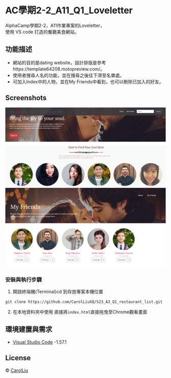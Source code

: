 # AC學期2-2_A11_Q1_Loveletter

AlphaCamp學期2-2，A11作業專案的Loveletter，  
使用 VS code 打造的餐廳美食網站。

## 功能描述

- 網站的目的是dating website，設計排版是參考https://template64208.motopreview.com/。
- 使用者搜尋人名的功能，並在搜尋之後往下滑至名單處。
- 可加入Index中的人物，並在My Friends中看到，也可以刪除已加入的好友。

## Screenshots

![首頁](./homepage.PNG)
![好友介面](./friendList.PNG)

### 安裝與執行步驟

1. 開啟終端機(Terminal)cd 到存放專案本機位置

```
git clone https://github.com/CarolLiuXQ/S23_A3_Q1_restaurant_list.git
```

2. 在本地資料夾中使用
直接將`index.html`直接拖曳至Chrome觀看畫面


## 環境建置與需求

- [Visual Studio Code](https://visualstudio.microsoft.com/zh-hant/) -1.57.1

## License
© [CarolLiu](https://github.com/CarolLiuXQ/)